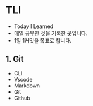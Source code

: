 # TLI

- Today I Learned
- 매일 공부한 것을 기록한 곳입니다.
- 1일 1커밋을 목표로 합니다.



## 1. Git

- CLI
- Vscode
- Markdown
- Git
- Github